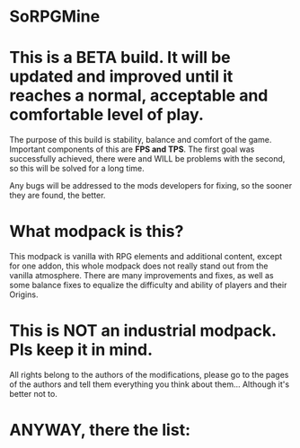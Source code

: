 # SoRPGMine

# This is a BETA build. It will be updated and improved until it reaches a normal, acceptable and comfortable level of play.

The purpose of this build is stability, balance and comfort of the game. Important components of this are **FPS and TPS**. The first goal was successfully achieved, there were and WILL be problems with the second, so this will be solved for a long time.

Any bugs will be addressed to the mods developers for fixing, so the sooner they are found, the better.

# What modpack is this?
This modpack is vanilla with RPG elements and additional content, except for one addon, this whole modpack does not really stand out from the vanilla atmosphere. There are many improvements and fixes, as well as some balance fixes to equalize the difficulty and ability of players and their Origins.

# This is NOT an industrial modpack. Pls keep it in mind.

All rights belong to the authors of the modifications, please go to the pages of the authors and tell them everything you think about them... Although it's better not to.

# ANYWAY, there the list:

